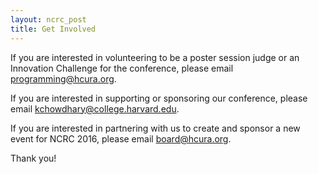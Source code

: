 ```yaml
---
layout: ncrc_post
title: Get Involved
---
```


If you are interested in volunteering to be a poster session judge or an Innovation Challenge for the conference, please email <programming@hcura.org>.

If you are interested in supporting or sponsoring our conference, please email <kchowdhary@college.harvard.edu>.

If you are interested in partnering with us to create and sponsor a new event for NCRC 2016, please email <board@hcura.org>.

Thank you!
